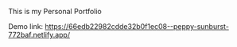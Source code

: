 This is my Personal Portfolio

Demo link: https://66edb22982cdde32b0f1ec08--peppy-sunburst-772baf.netlify.app/

